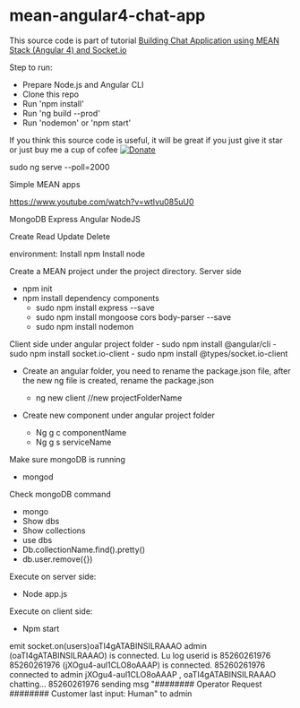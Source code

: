 # mean-angular4-chat-app

This source code is part of tutorial [Building Chat Application using MEAN Stack (Angular 4) and Socket.io](https://www.djamware.com/post/58e0d15280aca75cdc948e4e/building-chat-application-using-mean-stack-angular-4-and-socketio)

Step to run:

* Prepare Node.js and Angular CLI
* Clone this repo
* Run 'npm install'
* Run 'ng build --prod'
* Run 'nodemon' or 'npm start'

If you think this source code is useful, it will be great if you just give it star or just buy me a cup of cofee [![Donate](https://img.shields.io/badge/Donate-PayPal-green.svg)](https://www.paypal.com/cgi-bin/webscr?cmd=_s-xclick&hosted_button_id=Q5WK24UVWUGBN)


<!-- Ben  -->
<!-- Enable angular to update automatically -->
sudo ng serve --poll=2000

Simple MEAN apps

https://www.youtube.com/watch?v=wtIvu085uU0

MongoDB
Express
Angular
NodeJS

Create
Read
Update
Delete

environment:
Install npm
Install node


Create a MEAN project under the project directory. Server side
- npm init 
- npm install dependency components
  	- sudo npm install express --save
  	- sudo npm install mongoose cors body-parser --save
	- sudo npm install nodemon
	
Client side
	under angular project folder
	- sudo npm install @angular/cli
	- sudo npm install socket.io-client
	- sudo npm install @types/socket.io-client


- Create an angular folder, you need to rename the package.json file, after the new ng file is created, rename the package.json
  	- ng new client	//new projectFolderName

- Create new component under angular project folder
    - Ng g c componentName
    - Ng g s serviceName



Make sure mongoDB is running
- mongod

Check mongoDB command
- mongo
- Show dbs
- Show collections
- use dbs
- Db.collectionName.find().pretty()
- db.user.remove({})

Execute on server side:
- Node app.js

Execute on client side:
- Npm start


emit socket.on(users)oaTI4gATABINSILRAAAO
admin (oaTI4gATABINSILRAAAO) is connected.
Lu log userid is 85260261976
85260261976 (jXOgu4-aul1CLO8oAAAP) is connected.
85260261976 connected to admin
jXOgu4-aul1CLO8oAAAP , oaTI4gATABINSILRAAAO
chatting...
85260261976 sending msg "########   Operator Request  ######## Customer last input:
Human" to admin
